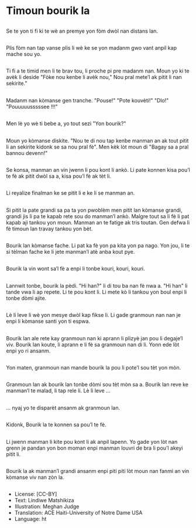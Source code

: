 # Timoun bourik la

##
Se te yon ti fi ki te wè an premye yon fòm dwòl nan distans lan.

##
Plis fòm nan tap vanse plis li wè ke se yon madanm gwo vant anpil kap mache sou yo.

##
Ti fi a te timid men li te brav tou, li proche pi pre madanm nan. Moun yo ki te avèk li deside "Fòke nou kenbe li avèk nou," Nou pral mete’l ak pitit li nan sekirite."

##
Madanm nan kòmanse gen tranche. "Pouse!" "Pote kouvèti!" "Dlo!" "Pouuuuusssssee !!!"

##
Men lè yo wè ti bebe a, yo tout sezi "Yon bourik?"

##
Moun yo kòmanse diskite. "Nou te di nou tap kenbe manman an ak tout pitit li an sekirite kidonk se sa nou pral fè". Men kèk lòt moun di "Bagay sa a pral bannou devenn!"

##
Se konsa, manman an vin jwenn li pou kont li ankò. Li pate konnen kisa pou’l te fè ak pitit dwòl sa a, kisa pou’l fè ak tèt li.

##
Li reyalize finalman ke se pitit li e ke li se manman an.

##
Si pitit la pate grandi sa pa ta yon pwoblèm men pitit lan kòmanse grandi, grandi jis li pa te kapab rete sou do manman’l ankò. Malgre tout sa li fè li pat kapab aji tankou yon moun. Manman an te fatige ak tris toutan. Gen defwa li fè timoun lan travay tankou yon bèt.

##
Bourik lan kòmanse fache. Li pat ka fè yon pa kita yon pa nago. Yon jou, li te si tèlman fache ke li jete manman’l atè anba kout pye.

##
Bourik la vin wont sa’l fè a enpi li tonbe kouri, kouri, kouri.

##
Lannwit tonbe, bourik la pèdi. "Hi han?" li di tou ba nan fè nwa a. "Hi han" li tande vwa li ap repete. Li te pou kont li. Li mete kò li tankou yon boul enpi li tonbe dòmi ajite.

##
Lè li leve li wè yon mesye dwòl kap fikse li. Li gade granmoun nan nan je enpi li kòmanse santi yon ti espwa.

##
Bourik lan ale rete kay granmoun nan ki aprann li plizyè jan pou li degaje’l viv. Bourik lan koute, li aprann e li fè sa granmoun nan di li. Yonn ede lòt enpi yo ri ansanm.

##
Yon maten, granmoun nan mande bourik la pou li pote’l sou tèt yon mòn.

##
Granmoun lan ak bourik lan tonbe dòmi sou tèt mòn sa a. Bourik lan reve ke manman’l te malad, li tap rele li. Lè li leve ...

##
... nyaj yo te disparèt ansanm ak granmoun lan.

##
Kidonk, Bourik la te konnen sa pou’l te fè.

##
Li jwenn manman li kite pou kont li ak anpil lapenn. Yo gade yon lòt nan grenn je pandan yon bon moman enpi manman louvri de bra li pou’l akeyi pitit li.

##
Bourik la ak manman’l grandi ansanm enpi piti piti lòt moun nan fanmi an vin kòmanse viv nan zòn la.

##
* License: [CC-BY]
* Text: Lindiwe Matshikiza
* Illustration: Meghan Judge
* Translation: ACE Haiti-University of Notre Dame USA
* Language: ht
